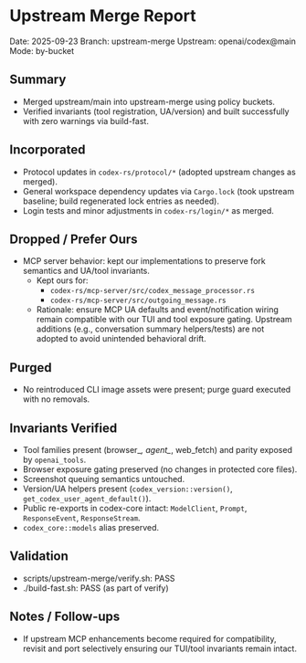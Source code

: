 # Upstream Merge Report

Date: 2025-09-23
Branch: upstream-merge
Upstream: openai/codex@main
Mode: by-bucket

## Summary
- Merged upstream/main into upstream-merge using policy buckets.
- Verified invariants (tool registration, UA/version) and built successfully with zero warnings via build-fast.

## Incorporated
- Protocol updates in `codex-rs/protocol/*` (adopted upstream changes as merged).
- General workspace dependency updates via `Cargo.lock` (took upstream baseline; build regenerated lock entries as needed).
- Login tests and minor adjustments in `codex-rs/login/*` as merged.

## Dropped / Prefer Ours
- MCP server behavior: kept our implementations to preserve fork semantics and UA/tool invariants.
  - Kept ours for:
    - `codex-rs/mcp-server/src/codex_message_processor.rs`
    - `codex-rs/mcp-server/src/outgoing_message.rs`
  - Rationale: ensure MCP UA defaults and event/notification wiring remain compatible with our TUI and tool exposure gating. Upstream additions (e.g., conversation summary helpers/tests) are not adopted to avoid unintended behavioral drift.

## Purged
- No reintroduced CLI image assets were present; purge guard executed with no removals.

## Invariants Verified
- Tool families present (browser_*, agent_*, web_fetch) and parity exposed by `openai_tools`.
- Browser exposure gating preserved (no changes in protected core files).
- Screenshot queuing semantics untouched.
- Version/UA helpers present (`codex_version::version()`, `get_codex_user_agent_default()`).
- Public re-exports in codex-core intact: `ModelClient`, `Prompt`, `ResponseEvent`, `ResponseStream`.
- `codex_core::models` alias preserved.

## Validation
- scripts/upstream-merge/verify.sh: PASS
- ./build-fast.sh: PASS (as part of verify)

## Notes / Follow-ups
- If upstream MCP enhancements become required for compatibility, revisit and port selectively ensuring our TUI/tool invariants remain intact.

